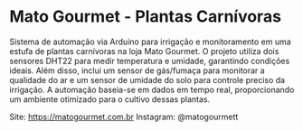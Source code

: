 # Mato Gourmet - Plantas Carnívoras
Sistema de automação via Arduino para irrigação e monitoramento em uma estufa de plantas carnívoras na loja Mato Gourmet. O projeto utiliza dois sensores DHT22 para medir temperatura e umidade, garantindo condições ideais. Além disso, inclui um sensor de gás/fumaça para monitorar a qualidade do ar e um sensor de umidade do solo para controle preciso da irrigação. A automação baseia-se em dados em tempo real, proporcionando um ambiente otimizado para o cultivo dessas plantas.


Site: https://matogourmet.com.br
Instagram: @matogourmett
